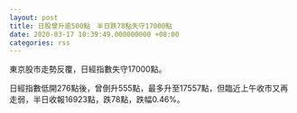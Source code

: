 ```yaml
---
layout: post
title: 日股曾升逾500點　半日跌78點失守17000點
date: 2020-03-17 10:39:49.000000000 +08:00
categories: rss
---
```


東京股市走勢反覆，日經指數失守17000點。

日經指數低開276點後，曾倒升555點，最多升至17557點，但臨近上午收市又再走弱，半日收報16923點，跌78點，跌幅0.46%。
